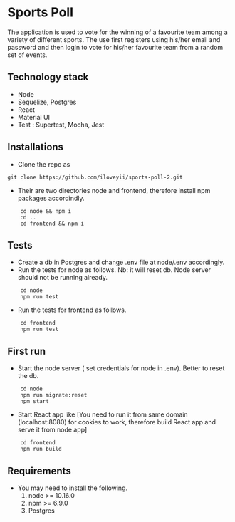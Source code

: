 Sports Poll
===========

The application is used to vote for the winning of a favourite team among a variety of different sports.
The use first registers using his/her email and password and then login to vote for his/her favourite team from a random set of events.

## Technology stack
   * Node
   * Sequelize, Postgres
   * React
   * Material UI
   * Test : Supertest, Mocha, Jest
   
## Installations
   * Clone the repo as 
   ``` 
   git clone https://github.com/iloveyii/sports-poll-2.git
   ```
   * Their are two directories node and frontend, therefore install npm packages accordindly.
```
    cd node && npm i
    cd ..
    cd frontend && npm i
 ```
 ## Tests
   * Create a db in Postgres and change .env file at node/.env accordingly.
   * Run the tests for node as follows. Nb: it will reset db. Node server should not be running already.
```npm
    cd node
    npm run test
```
   * Run the tests for frontend as follows. 
```npm
    cd frontend
    npm run test
```
   
 
 ## First run
   * Start the node server ( set credentials for node in .env). Better to reset the db.
```
    cd node
    npm run migrate:reset
    npm start
```
   * Start React app like [You need to run it from same domain (localhost:8080) for cookies to work, therefore build React app and serve it from node app]
``` 
    cd frontend
    npm run build
```

    
## Requirements

   * You may need to install the following.
     1. node >= 10.16.0
     2. npm >= 6.9.0
     3. Postgres
